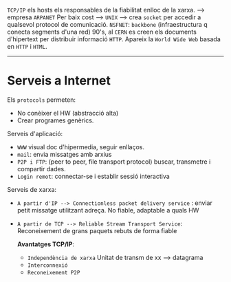`TCP/IP` els hosts els responsables de la fiabilitat enlloc de la xarxa. --> empresa `ARPANET` 
Per baix cost --> `UNIX` --> crea `socket` per accedir a qualsevol protocol de comunicació.
`NSFNET`: `backbone` (infraestructura q conecta segments d'una red)
90's, al `CERN` es creen els documents d'hipertext per distribuir informació `HTTP`. Apareix la `World Wide Web` basada en `HTTP` i `HTML`.

---
# Serveis a Internet

Els `protocols` permeten:
- No conèixer el HW (abstracció alta)
- Crear programes genèrics.

Serveis d'aplicació:
- `WWW` visual doc d'hipermedia, seguir enllaços.
- `mail`: envia missatges amb arxius 
- `P2P i FTP`:  (peer to peer, file transport protocol) buscar, transmetre i compartir dades.
- `Login remot`: connectar-se i establir sessió interactiva

Serveis de xarxa:
- `A partir d'IP --> Connectionless packet delivery service` : enviar petit missatge utilitzant adreça. No fiable, adaptable a quals HW
- `A partir de TCP --> Reliable Stream Transport Service`: Reconeixement de grans paquets rebuts de forma fiable

	**Avantatges TCP/IP**:
	- `Independència de xarxa` Unitat de transm de xx --> datagrama 
	- `Interconnexió` 
	- `Reconeixement P2P`
	
